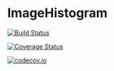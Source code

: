 # ImageHistogram

[![Build Status](https://travis-ci.org/t37w/ImageHistogram.jl.svg?branch=master)](https://travis-ci.org/t37w/ImageHistogram.jl)

[![Coverage Status](https://coveralls.io/repos/t37w/ImageHistogram.jl/badge.svg?branch=master&service=github)](https://coveralls.io/github/t37w/ImageHistogram.jl?branch=master)

[![codecov.io](http://codecov.io/github/t37w/ImageHistogram.jl/coverage.svg?branch=master)](http://codecov.io/github/t37w/ImageHistogram.jl?branch=master)
